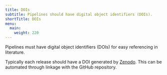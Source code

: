 ```yaml
---
title: DOIs
subtitle: Pipelines should have digital object identifiers (DOIs).
shortTitle: DOIs
menu:
  main:
    weight: 220
---
```


Pipelines must have digital object identifiers (DOIs) for easy referencing in literature.

Typically each release should have a DOI generated by [Zenodo](https://zenodo.org/).
This can be automated through linkage with the GitHub repository.
